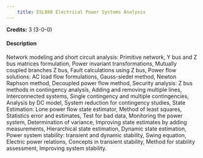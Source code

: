 ```yaml
---
    title: ESL860 Electrical Power Systems Analysis
---
```

**Credits:** 3 (3-0-0)



#### Description 
Network modeling and short circuit analysis: Primitive network, Y bus and Z bus matrices formulation, Power invariant transformations, Mutually coupled branches Z bus, Fault calculations using Z bus, Power flow solutions: AC load flow formulations, Gauss-siedel method, Newton Raphson method, Decoupled power flow method, Security analysis: Z bus methods in contingency analysis, Adding and removing multiple lines, Interconnected systems, Single contingency and multiple contingencies, Analysis by DC model, System reduction for contingency studies, State Estimation: Lone power flow state estimator, Method of least squares, Statistics error and estimates, Test for bad data, Monitoring the power system, Determination of variance, Improving state estimates by adding measurements, Hierarchical state estimation, Dynamic state estimation, Power system stability: transient and dynamic stability, Swing equation, Electric power relations, Concepts in transient stability, Method for stability assessment, Improving system stability.